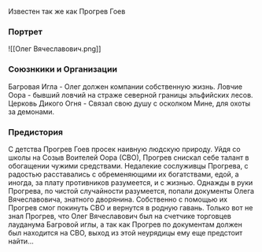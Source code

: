 Известен так же как Прогрев Гоев
### Портрет 
![[Олег Вячеславович.png]]

### Союзнкики и Организации
Багровая Игла - Олег должен компании собственную жизнь.
Ловчие Оора - бывший ловчий на страже северной границы эльфийских лесов.
Церковь Дикого Огня - Связал свою душу с осколком Мине, для охоты за демонами.


### Предистория 
С детства Прогрев Гоев просек наивную людскую природу. Уйдя со школы на Созыв Воителей Оора (СВО), Прогрев снискал себе талант в обогащении чужими средствами. Недалекие сослуживцы Прогрева, с радостью расставались с обременяющими их богатствами, едой, а иногда, за плату противников разумеется, и с жизнью. Однажды в руки Прогрева, по чистой случайности разумеется, попали документы Олега Вячеславовича, знатного дворянина. Собственно с помощью их Прогрев смог покинуть СВО и вернутся в родную гавань. Только вот не знал Прогрев, что Олег Вячеславович был на счетчике торговцев лауданума Багровой иглы, а так как Прогрев по документам должен был находится на СВО, выход из этой неурядицы ему еще предстоит найти...